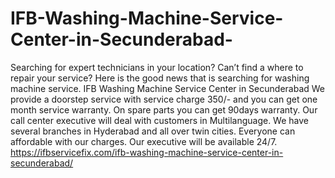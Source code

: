 # IFB-Washing-Machine-Service-Center-in-Secunderabad-
Searching for expert technicians in your location? Can’t find a where to repair your service? Here is the good news that is searching for washing machine service. IFB Washing Machine Service Center in Secunderabad We provide a doorstep service with service charge 350/- and you can get one month service warranty. On spare parts you can get 90days warranty. Our call center executive will deal with customers in Multilanguage. We have several branches in Hyderabad and all over twin cities. Everyone can affordable with our charges. Our executive will be available 24/7. https://ifbservicefix.com/ifb-washing-machine-service-center-in-secunderabad/
